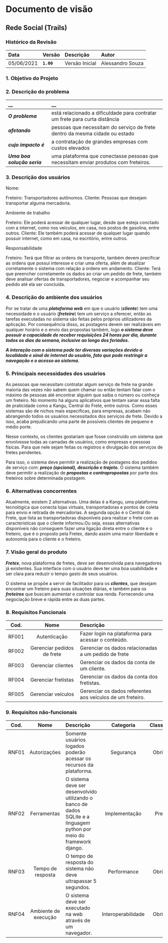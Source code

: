 # Documento de visão

## Rede Social (Trails)

### Histórico da Revisão 

|  Data  | Versão | Descrição | Autor |
|:-------|:-------|:----------|:------|
| 05/06/2021 |  **`1.00`** | Versão Inicial  | Alessandro Souza|


### 1. Objetivo do Projeto 

### 2. Descrição do problema 
| __ | __ |
|:------------------|:-----|
| **_O problema_** | está relacionado a dificuldade para contratar um frete para curta distância |
| **_afetando_** | pessoas que necessitam do serviço de frete dentro da mesma cidade ou estado |
| **_cujo impacto é_**| a contratação de grandes empresas com custos elevados |
| **_Uma boa solução seria_** | uma plataforma que conectasse pessoas que necessitam enviar produtos com freteiros.|

### 3. Descrição dos usuários
Nome:

Freteiro: Transportadores autônomos.
Cliente: Pessoas que desejam transportar alguma mercadoria.

Ambiente de trabalho

Freteiro: Ele poderá acessar de qualquer lugar, desde que esteja conctado com a internet, como nos veículos, em casa, nos postos de gasolina, entre outros.
Cliente: Ele também poderá acessar de qualquer lugar quando possuir internet, como em casa, no escritório, entre outros.

Responsabilidade

Freteiro: Terá que filtrar as ordens de transporte, também devem precificar as ordens que possui interesse e criar uma oferta, além de atualizar corretamente o sistema com relação a ordens em andamento.
Cliente: Terá que preencher corretamente os dados ao criar um pedido de frete, também deve analisar ofertas de transportadores, negociar e acompanhar seu pedido até ela ser concluída. 

### 4. Descrição do ambiente dos usuários
Por se tratar de uma **_plataforma web_** em que o usuário (**_cliente_**) tem uma necessidade e o usuário (**_freteiro_**) tem um serviço a oferecer, então as tarefas executadas no sistema são feitas pelos próprios utilizadores da aplicação. Por consequência disso, as postagens devem ser realizáveis em qualquer horário e o envio das propostas também, logo **_o sistema deve possuir a capacidade de receber requisições 24 horas por dia, durante todos os dias da semana, inclusive ao longo dos feriados._**

**_A interação com o sistema pode ter diversas variações devido a localidade e sinal de internet do usuário, fato que pode restringir a navegação e o acesso ao sistema._**

### 5. Principais necessidades dos usuários
As pessoas que necessitam contratar algum serviço de frete na grande maioria das vezes não sabem quem chamar ou então tentam falar com o máximo de pessoas até encontrar alguém que saiba o número ou conheça um freteiro. No momento há alguns aplicativos que tentam sanar essa falta de praticidade como a Kangu, Central do Frete, entre outros. Como esses sistemas são de nichos mais especificas, para empresas, acabam não abrangendo todos os usuários necessitados dos serviços de frete. Devido a isso, acaba prejudicando uma parte de possíveis clientes de pequeno e médio porte.

Nesse contexto, os clientes gostariam que fosse construído um sistema que envolvesse todas as camadas de usuários, como empresas e pessoas físicas. Para que nele sejam feitas os registros e divulgação dos serviços de fretes pendentes.

Para isso, o sistema deve permitir a realização de postagens dos pedidos de serviço com: **_preço (opcional), descrição e trajeto._** O sistema também deve permitir a realização de **_propostas e contrapropostas_** por parte dos freteiros sobre determinada postagem.

### 6.	Alternativas concorrentes
Atualmente, existem 2 alternativas. Uma delas é a Kangu, uma plataforma tecnológica que conecta lojas virtuais, transportadoras e pontos de coleta para envio e retirada de mercadorias. A segunda opção é o Central do Frete, que lista as transportadoras disponíveis para realizar o frete com as características que o cliente informou.Ou seja, essas alternativas disponíveis não conseguem fazer uma ligação direta entre o cliente e o freteiro, que é o proposto pela Fretex, dando assim uma maior liberdade e autonomia para o cliente e o freteiro.

### 7.	Visão geral do produto
**_Fretex_**, nova plataforma de fretes, deve ser desenvolvida para navegadores já existentes. Sua interface com o usuário deve ter uma boa usabilidade e ser clara para reduzir o tempo gasto de seus usuários.

O sistema se propõe a servir de facilitador para os **_clientes_**, que desejam encontrar um freteiro para suas situações diárias, e também para os **_freteiros_** que buscam aumentar e controlar sua renda. Fornecendo uma negociação breve e rápida entre as duas partes.

### 8. Requisitos Funcionais
| Cod. | Nome | Descrição |
| :---: | :---: | :--- |
| RF001 | Autenticação | Fazer login na plataforma para acessar o conteúdo. |
| RF002 | Gerenciar pedidos de frete | Gerenciar os dados relacionadas a um pedido de frete |
| RF003 | Gerenciar clientes | Gerenciar os dados da conta de um cliente. |
| RF004 | Gerenciar fretistas | Gerenciar os dados da conta dos fretistas. |
| RF005 | Gerenciar veículos | Gerenciar os dados referentes aos veículos de um freteiro. |


### 9. Requisitos não-funcionais
| Cod. | Nome | Descrição | Categoria | Classificação |
| :---: | :---: | :--- | :---: | :---: |
| RNF01 | Autorizações | Somente usuários logados poderão acessar os recursos da plataforma. | Segurança | Obrigatório |
| RNF02 | Ferramentas | O sistema deve ser desenvolvido utilizando o banco de dados SQLite e a linguagem python por meio do framework django. | Implementação | Preferível |
| RNF03 | Tempo de resposta | O tempo de resposta do sistema não deve ultrapassar 5 segundos. | Performance | Obrigatório |
| RNF04 | Ambiente de execução | O sistema deve ser executado na web através de um navegador. | Interoperabilidade | Obrigatório |


